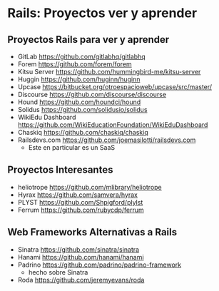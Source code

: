 # Rails: Proyectos ver y aprender

## Proyectos Rails para ver y aprender
- GitLab https://github.com/gitlabhq/gitlabhq
- Forem https://github.com/forem/forem
- Kitsu Server https://github.com/hummingbird-me/kitsu-server
- Huggin https://github.com/huginn/huginn
- Upcase https://bitbucket.org/otroespacioweb/upcase/src/master/
- Discourse https://github.com/discourse/discourse
- Hound https://github.com/houndci/hound
- Solidus https://github.com/solidusio/solidus
- WikiEdu Dashboard https://github.com/WikiEducationFoundation/WikiEduDashboard
- Chaskiq https://github.com/chaskiq/chaskiq
- Railsdevs.com https://github.com/joemasilotti/railsdevs.com
    - Este en particular es un SaaS
## Proyectos Interesantes
- heliotrope https://github.com/mlibrary/heliotrope
- Hyrax https://github.com/samvera/hyrax
- PLYST https://github.com/Shpigford/plylst
- Ferrum https://github.com/rubycdp/ferrum


## Web Frameworks Alternativas a Rails
- Sinatra https://github.com/sinatra/sinatra
- Hanami https://github.com/hanami/hanami
- Padrino https://github.com/padrino/padrino-framework
    - hecho sobre Sinatra
- Roda https://github.com/jeremyevans/roda

